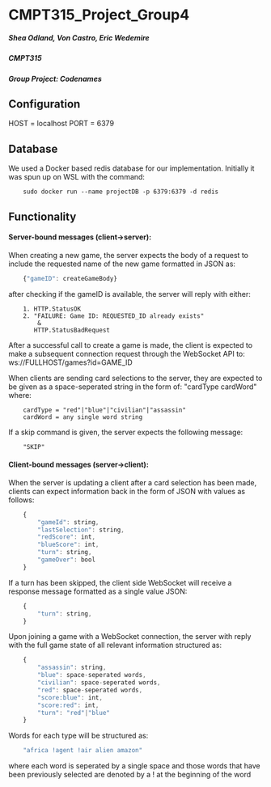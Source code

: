 # CMPT315_Project_Group4
##### Shea Odland, Von Castro, Eric Wedemire
##### CMPT315
##### Group Project: Codenames


## Configuration
HOST = localhost
PORT = 6379

## Database

We used a Docker based redis database for our implementation. Initially it was
spun up on WSL with the command:
```linux
    sudo docker run --name projectDB -p 6379:6379 -d redis
```

## Functionality

#### Server-bound messages (client->server):
When creating a new game, the server expects the body of a request to
include the requested name of the new game formatted in JSON as:
```javascript
    {"gameID": createGameBody}
```
after checking if the gameID is available, the server will reply with
either:
```
    1. HTTP.StatusOK
    2. "FAILURE: Game ID: REQUESTED_ID already exists"
        &
       HTTP.StatusBadRequest
```
After a successful call to create a game is made, the client is expected to
make a subsequent connection request through the WebSocket API to:
    ws://FULLHOST/games?id=GAME_ID

When clients are sending card selections to the server, they are expected
to be given as a space-seperated string in the form of:
    "cardType cardWord"
where:
```golang
    cardType = "red"|"blue"|"civilian"|"assassin"
    cardWord = any single word string
```

If a skip command is given, the server expects the following message:
```golang
    "SKIP"
```

#### Client-bound messages (server->client):
When the server is updating a client after a card selection has been made,
clients can expect information back in the form of JSON with values as
follows:
```javascript
    {
        "gameId": string,
        "lastSelection": string,
        "redScore": int,
        "blueScore": int,
        "turn": string,
        "gameOver": bool
    }
```

If a turn has been skipped, the client side WebSocket will receive a
response message formatted as a single value JSON:
```javascript
    {
        "turn": string,
    }
```

Upon joining a game with a WebSocket connection, the server with reply with
the full game state of all relevant information structured as:
```javascript
    {
        "assassin": string,
        "blue": space-seperated words,
        "civilian": space-seperated words,
        "red": space-seperated words,
        "score:blue": int,
        "score:red": int,
        "turn": "red"|"blue"
    }
```
Words for each type will be structured as:
```javascript
    "africa !agent !air alien amazon"
```
where each word is seperated by a single space and those words that have
been previously selected are denoted by a ! at the beginning of the word
